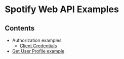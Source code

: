 # Spotify Web API Examples

## Contents

- Authorization examples
    - [Client Credentials](/authorization/client_credentials)
- [Get User Profile example](/get_user_profile/)
